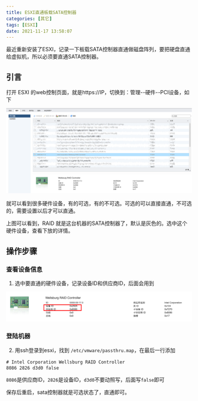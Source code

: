 ```yaml
---
title: ESXI直通板载SATA控制器
categories: [其它]
tags: [ESXI]
date: 2021-11-17 13:58:07
---
```


最近重新安装了ESXI，记录一下板载SATA控制器直通做磁盘阵列，要把硬盘直通给虚拟机，所以必须要直通SATA控制器。

<!-- more -->

## 引言

打开 ESXI 的web控制页面，就是https://IP，切换到：管理--硬件--PCI设备，如下

![PCI设备](./images/2021-11-17-13-59-19.png)

就可以看到很多硬件设备，有的可选，有的不可选。可选的可以直接直通，不可选的，需要设置以后才可以直通。

上图可以看到，RAID 就是这台机器的SATA控制器了，默认是灰色的。选中这个硬件设备，查看下放的详情。

## 操作步骤

### 查看设备信息

1. 选中要直通的硬件设备，记录设备ID和供应商ID，后面会用到

![设备详情](./images/2021-11-17-14-04-00.png)

### 登陆机器

2. 用ssh登录到esxi，找到 `/etc/vmware/passthru.map`，在最后一行添加

```
# Intel Corporation Wellsburg RAID Controller
8086 2826 d3d0 false
```

`8086`是供应商ID，`2826`是设备ID，`d3d0`不要动照写，后面写`false`即可

保存后重启，sata控制器就是可选状态了，直通即可。
